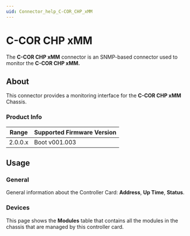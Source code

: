 ```yaml
---
uid: Connector_help_C-COR_CHP_xMM
---
```


# C-COR CHP xMM

The **C-COR CHP xMM** connector is an SNMP-based connector used to monitor the **C-COR CHP xMM.**

## About

This connector provides a monitoring interface for the **C-COR CHP xMM** Chassis.

### Product Info

| Range | Supported Firmware Version |
|------------------|-----------------------------|
| 2.0.0.x          | Boot v001.003               |

## Usage

### General

General information about the Controller Card: **Address**, **Up Time**, **Status**.

### Devices

This page shows the **Modules** table that contains all the modules in the chassis that are managed by this controller card.
